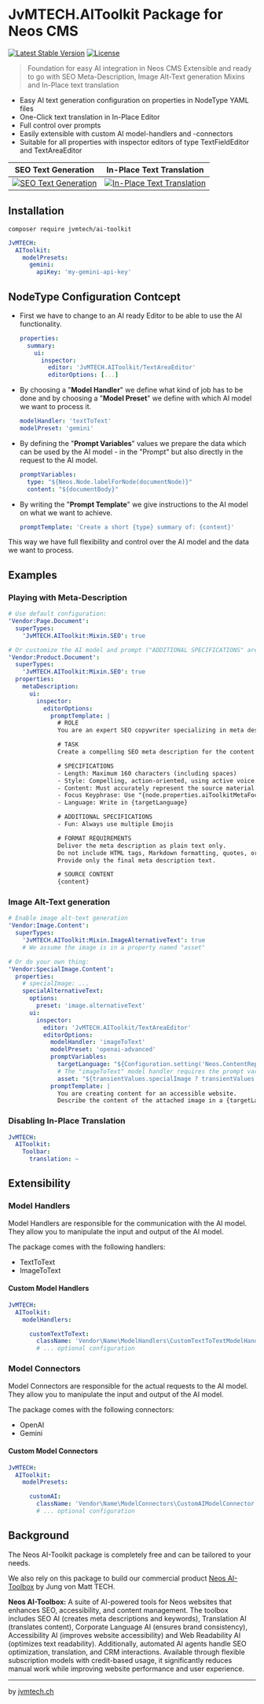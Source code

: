 # JvMTECH.AIToolkit Package for Neos CMS
[![Latest Stable Version](https://poser.pugx.org/jvmtech/ai-toolkit/v/stable)](https://packagist.org/packages/jvmtech/ai-toolkit)
[![License](https://poser.pugx.org/jvmtech/ai-toolkit/license)](https://packagist.org/packages/jvmtech/ai-toolkit)

> Foundation for easy AI integration in Neos CMS
> Extensible and ready to go with SEO Meta-Description, Image Alt-Text generation Mixins and In-Place text translation

- Easy AI text generation configuration on properties in NodeType YAML files
- One-Click text translation in In-Place Editor
- Full control over prompts
- Easily extensible with custom AI model-handlers and -connectors
- Suitable for all properties with inspector editors of type TextFieldEditor and TextAreaEditor

| SEO Text Generation | In-Place Text Translation |
|---------------------|---------------------------|
| [![SEO Text Generation](Documentation/jvmtech-aitoolkit-seo-text-generation-square.gif)](Documentation/jvmtech-aitoolkit-seo-text-generation.webm) | [![In-Place Text Translation](Documentation/jvmtech-aitoolkit-inplace-text-translation-square.gif)](Documentation/jvmtech-aitoolkit-inplace-text-translation.webm) |

## Installation

```
composer require jvmtech/ai-toolkit
```

```yaml
JvMTECH:
  AIToolkit:
    modelPresets:
      gemini:
        apiKey: 'my-gemini-api-key'
```

## NodeType Configuration Contcept

- First we have to change to an AI ready Editor to be able to use the AI functionality.

  ```yaml
  properties:
    summary:
      ui:
        inspector:
          editor: 'JvMTECH.AIToolkit/TextAreaEditor'
          editorOptions: [...]
  ```
- By choosing a "**Model Handler**" we define what kind of job has to be done and by choosing a "**Model Preset**" we define with which AI model we want to process it.

  ```yaml
  modelHandler: 'textToText'
  modelPreset: 'gemini'
  ```
- By defining the "**Prompt Variables**" values we prepare the data which can be used by the AI model - in the "Prompt" but also directly in the request to the AI model.

  ```yaml
  promptVariables:
    type: "${Neos.Node.labelForNode(documentNode)}"
    content: "${documentBody}"
  ```
- By writing the "**Prompt Template**" we give instructions to the AI model on what we want to achieve.

  ```yaml
  promptTemplate: 'Create a short {type} summary of: {content}'
  ```

This way we have full flexibility and control over the AI model and the data we want to process.

## Examples

### Playing with Meta-Description
```yaml
# Use default configuration:
'Vendor:Page.Document':
  superTypes:
    'JvMTECH.AIToolkit:Mixin.SEO': true

# Or customize the AI model and prompt ("ADDITIONAL SPECIFICATIONS" are added to the default prompt):
'Vendor:Product.Document':
  superTypes:
    'JvMTECH.AIToolkit:Mixin.SEO': true
  properties:
    metaDescription:
      ui:
        inspector:
          editorOptions:
            promptTemplate: |
              # ROLE
              You are an expert SEO copywriter specializing in meta descriptions that drive clicks and improve search rankings.

              # TASK
              Create a compelling SEO meta description for the content provided below.

              # SPECIFICATIONS
              - Length: Maximum 160 characters (including spaces)
              - Style: Compelling, action-oriented, using active voice
              - Content: Must accurately represent the source material
              - Focus Keyphrase: Use "{node.properties.aiToolkitMetaFocusKeyphrase}" if available; otherwise use "{node.properties.title}"
              - Language: Write in {targetLanguage}

              # ADDITIONAL SPECIFICATIONS
              - Fun: Always use multiple Emojis

              # FORMAT REQUIREMENTS
              Deliver the meta description as plain text only.
              Do not include HTML tags, Markdown formatting, quotes, or explanatory notes.
              Provide only the final meta description text.

              # SOURCE CONTENT
              {content}
```

### Image Alt-Text generation
```yaml
# Enable image alt-text generation
'Vendor:Image.Content':
  superTypes:
    'JvMTECH.AIToolkit:Mixin.ImageAlternativeText': true
    # We assume the image is in a property named "asset"

# Or do your own thing:
'Vendor:SpecialImage.Content':
  properties:
    # specialImage: ...
    specialAlternativeText:
      options:
        preset: 'image.alternativeText'
      ui:
        inspector:
          editor: 'JvMTECH.AIToolkit/TextAreaEditor'
          editorOptions:
            modelHandler: 'imageToText'
            modelPreset: 'openai-advanced'
            promptVariables:
              targetLanguage: "${Configuration.setting('Neos.ContentRepository.contentDimensions.language.presets.' + node.context.targetDimensions.language + '.label')}"
              # The "imageToText" model handler requires the prompt variable "asset" to attach the image to the AI model request.
              asset: "${transientValues.specialImage ? transientValues.specialImage : q(node).property('specialImage')}"
            promptTemplate: |
              You are creating content for an accessible website.
              Describe the content of the attached image in a {targetLanguage} short sentence.
```

### Disabling In-Place Translation
```yaml
JvMTECH:
  AIToolkit:
    Toolbar:
      translation: ~
```

## Extensibility

### Model Handlers

Model Handlers are responsible for the communication with the AI model. They allow you to manipulate the input and output of the AI model.

The package comes with the following handlers:
- TextToText
- ImageToText

#### Custom Model Handlers

```yaml
JvMTECH:
  AIToolkit:
    modelHandlers:

      customTextToText:
        className: 'Vendor\Name\ModelHandlers\CustomTextToTextModelHandler'
        # ... optional configuration
```

### Model Connectors

Model Connectors are responsible for the actual requests to the AI model. They allow you to manipulate the input and output of the AI model.

The package comes with the following connectors:
- OpenAI
- Gemini

#### Custom Model Connectors

```yaml
JvMTECH:
  AIToolkit:
    modelPresets:

      customAI:
        className: 'Vendor\Name\ModelConnectors\CustomAIModelConnector'
        # ... optional configuration
```

## Background

The Neos AI-Toolkit package is completely free and can be tailored to your needs.

We also rely on this package to build our commercial product [Neos AI-Toolbox](https://jvmtech.ch/neos-ai-toolbox) by Jung von Matt TECH.

**Neos AI-Toolbox:** A suite of AI-powered tools for Neos websites that enhances SEO, accessibility, and content management. The toolbox includes SEO AI (creates meta descriptions and keywords), Translation AI (translates content), Corporate Language AI (ensures brand consistency), Accessibility AI (improves website accessibility) and Web Readability AI (optimizes text readability). Additionally, automated AI agents handle SEO optimization, translation, and CRM interactions. Available through flexible subscription models with credit-based usage, it significantly reduces manual work while improving website performance and user experience.

---

by [jvmtech.ch](https://jvmtech.ch)
